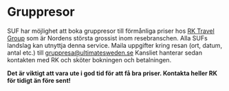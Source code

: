 # Gruppresor

SUF har möjlighet att boka gruppresor till förmånliga priser hos [RK Travel Group](http://www.rktravelgroup.se) som är Nordens
största grossist inom resebranschen. Alla SUFs landslag kan utnyttja denna service. Maila uppgifter kring resan (ort, datum, antal etc.)
till gruppresa@ultimatesweden.se Kansliet hanterar sedan kontakten med RK och sköter bokningen och betalningen.

**Det är viktigt att vara ute i god tid för att få bra priser. Kontakta heller RK för tidigt än före sent!**
